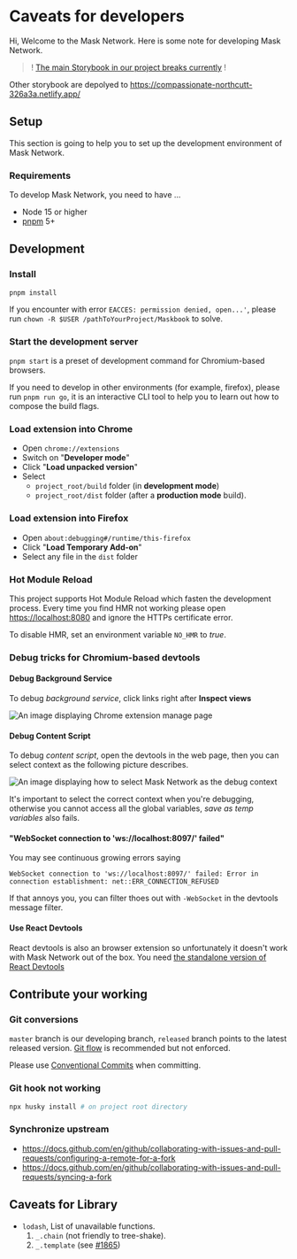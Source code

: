 # Caveats for developers

Hi, Welcome to the Mask Network. Here is some note for developing Mask Network.

> ! [The main Storybook in our project breaks currently](https://github.com/DimensionDev/Maskbook/issues/2187) !

Other storybook are depolyed to <https://compassionate-northcutt-326a3a.netlify.app/>

## Setup

This section is going to help you to set up the development environment of Mask Network.

### Requirements

To develop Mask Network, you need to have ...

- Node 15 or higher
- [pnpm](https://pnpm.js.org) 5+

## Development

### Install

`pnpm install`

If you encounter with error `EACCES: permission denied, open...'`, please run `chown -R $USER /pathToYourProject/Maskbook` to solve.

### Start the development server

`pnpm start` is a preset of development command for Chromium-based browsers.

If you need to develop in other environments (for example, firefox), please run `pnpm run go`,
it is an interactive CLI tool to help you to learn out how to compose the build flags.

### Load extension into Chrome

- Open `chrome://extensions`
- Switch on "**Developer mode**"
- Click "**Load unpacked version**"
- Select
  - `project_root/build` folder (in **development mode**)
  - `project_root/dist` folder (after a **production mode** build).

### Load extension into Firefox

- Open `about:debugging#/runtime/this-firefox`
- Click "**Load Temporary Add-on**"
- Select any file in the `dist` folder

### Hot Module Reload

This project supports Hot Module Reload which fasten the development process.
Every time you find HMR not working please open <https://localhost:8080> and ignore the HTTPs certificate error.

To disable HMR, set an environment variable `NO_HMR` to _true_.

### Debug tricks for Chromium-based devtools

#### Debug Background Service

To debug _background service_, click links right after **Inspect views**

![An image displaying Chrome extension manage page](https://user-images.githubusercontent.com/5390719/103509131-5ce0cb00-4e9d-11eb-9aec-b24b9888b863.png)

#### Debug Content Script

To debug _content script_, open the devtools in the web page,
then you can select context as the following picture describes.

![An image displaying how to select Mask Network as the debug context](https://user-images.githubusercontent.com/5390719/103509436-1a6bbe00-4e9e-11eb-9b18-bde021337944.png)

It's important to select the correct context when you're debugging,
otherwise you cannot access all the global variables,
_save as temp variables_ also fails.

#### "WebSocket connection to 'ws://localhost:8097/' failed"

You may see continuous growing errors saying

```plain
WebSocket connection to 'ws://localhost:8097/' failed: Error in connection establishment: net::ERR_CONNECTION_REFUSED
```

If that annoys you, you can filter thoes out with `-WebSocket` in the devtools message filter.

#### Use React Devtools

React devtools is also an browser extension so unfortunately it doesn't work with Mask Network out of the box.
You need [the standalone version of React Devtools](https://github.com/facebook/react/tree/master/packages/react-devtools#:~:text=Chrome%20extension,instead)

## Contribute your working

### Git conversions

`master` branch is our developing branch, `released` branch points to the latest released version.
[Git flow](https://github.com/nvie/gitflow) is recommended but not enforced.

Please use [Conventional Commits](https://www.conventionalcommits.org) when committing.

### Git hook not working

```bash
npx husky install # on project root directory
```

### Synchronize upstream

- <https://docs.github.com/en/github/collaborating-with-issues-and-pull-requests/configuring-a-remote-for-a-fork>
- <https://docs.github.com/en/github/collaborating-with-issues-and-pull-requests/syncing-a-fork>

## Caveats for Library

- `lodash`, List of unavailable functions.
  1. `_.chain` (not friendly to tree-shake).
  2. `_.template` (see [#1865](https://github.com/DimensionDev/Maskbook/issues/1865))
